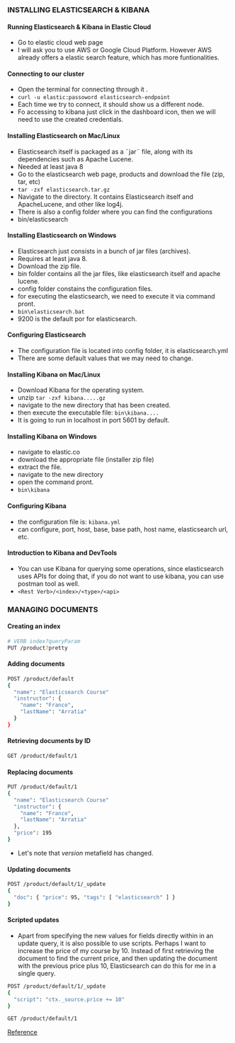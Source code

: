 ### INSTALLING ELASTICSEARCH & KIBANA
#### Running Elasticsearch & Kibana in Elastic Cloud
- Go to elastic cloud web page
- I will ask you to use AWS or Google Cloud Platform. However AWS already offers a elastic search feature, which has more funtionalities.

#### Connecting to our cluster
- Open the terminal for connecting through it .
- ```curl -u elastic:passoword elasticsearch-endpoint```
- Each time we try to connect, it should show us a different node.
- Fo accessing to kibana just click in the dashboard icon, then we will need to use the created credentials.

#### Installing Elasticsearch on Mac/Linux
- Elasticsearch itself is packaged as a ¨jar¨ file, along with its dependencies such as Apache Lucene.
- Needed at least java 8
- Go to the elasticsearch web page, products and download the file (zip, tar, etc)
- ```tar -zxf elasticsearch.tar.gz```
- Navigate to the directory. It contains Elasticsearch itself and ApacheLucene, and other like log4j.
- There is also a config folder where you can find the configurations
- bin/elasticsearch

#### Installing Elasticsearch on Windows
- Elasticsearch just consists in a bunch of jar files (archives).
- Requires at least java 8.
- Download the zip file.
- bin folder contains all the jar files, like elasticsearch itself and apache lucene.
- config folder constains the configuration files.
- for executing the elasticsearch, we need to execute it via command pront.
- ```bin\elasticsearch.bat```
- 9200 is the default por for elasticsearch.

#### Configuring Elasticsearch
- The configuration file is located into config folder, it is elasticsearch.yml
- There are some default values that we may need to change.

#### Installing Kibana on Mac/Linux
- Download Kibana for the operating system.
- unzip ```tar -zxf kibana.....gz```
- navigate to the new directory that has been created.
- then execute the executable file: ```bin\kibana....```
- It is going to run in localhost in port 5601 by default.

#### Installing Kibana on Windows
- navigate to elastic.co
- download the appropriate file (installer zip file)
- extract the file.
- navigate to the new directory
- open the command pront.
- ```bin\kibana```

#### Configuring Kibana
- the configuration file is: ```kibana.yml```
- can configure, port, host, base, base path, host name, elasticsearch url, etc.

#### Introduction to Kibana and DevTools
- You can use Kibana for querying some operations, since elasticsearch uses APIs for doing that, if you do not want to use kibana, you can use postman tool as well.
- ```<Rest Verb>/<index>/<type>/<api>```


### MANAGING DOCUMENTS
#### Creating an index

```bash
# VERB index?queryParam
PUT /product?pretty
```

#### Adding documents

```bash
POST /product/default
{
  "name": "Elasticsearch Course"
  "instructor": {
    "name": "Franco",
    "lastName": "Arratia"
  }
}
```

#### Retrieving documents by ID

```bash
GET /product/default/1
```

#### Replacing documents

```bash
PUT /product/default/1
{
  "name": "Elasticsearch Course"
  "instructor": {
    "name": "Franco",
    "lastName": "Arratia"
  },
  "price": 195
}
```

- Let's note that _version_ metafield has changed.

#### Updating documents

```bash
POST /product/default/1/_update
{
  "doc": { "price": 95, "tags": [ "elasticsearch" ] }
}
```

#### Scripted updates
- Apart from specifying the new values for fields directly within in an update query, it is also possible to use scripts. Perhaps I want to increase the price of my course by 10. Instead of first retrieving the document to find the current price, and then updating the document with the previous price plus 10, Elasticsearch can do this for me in a single query.

```bash
POST /product/default/1/_update
{
  "script": "ctx._source.price += 10"
}

GET /product/default/1
```
[Reference](https://www.elastic.co/guide/en/elasticsearch/reference/current/modules-scripting.html)


















